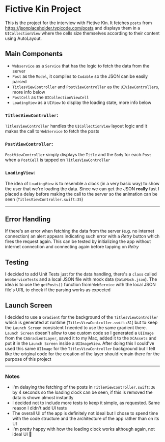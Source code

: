 # Fictive Kin Project
This is the project for the interview with Fictive Kin. It fetches `posts` from https://jsonplaceholder.typicode.com/posts and displays them in a `UICollectionView` where the cells size themselves according to their content using AutoLayout.

## Main Components
- `Webservice` as a `Service` that has the logic to fetch the data from the server
- `Post` as the `Model`, it complies to `Codable` so the JSON can be easily parsed
- `TitlesViewController` and `PostViewController` as the `UIViewControllers`, more info below
- `PostCell` as the `UICollectionViewCell`
- `LoadingView` as a `UIView` to display the loading state, more info below

### `TitlesViewController`:
`TitlesViewController` handles the `UICollectionView` layout logic and it makes the call to `WebService` to fetch the posts
### `PostViewController`:
`PostViewController` simply displays the `Title` and the `Body` for each `Post` when a `PostCell` is tapped on `TitlesViewController`
### `LoadingView`:
The idea of `LoadingView` is to resemble a clock (in a very basic way) to show the user that we're loading the data. Since we can get the JSON **really** fast I placed a delay before making the call to the server so the animation can be seen (`TitlesViewController.swift:35`)

---

## Error Handling
If there's an error when fetching the data from the server (e.g. no internet connection) an alert appears indicating such error with a *Retry* button which fires the request again. This can be tested by initializing the app without internet connection and connecting again before tapping on *Retry*

## Testing
I decided to add Unit Tests just for the data handling, there's a `class` called `WebServiceTests` and a local JSON file with mock data (`DataMock.json`). The idea is to use the `getPosts()` function from `WebService` with the local JSON file's URL to check if the parsing works as expected

## Launch Screen
I decided to use a `Gradient` for the background of the `TitlesViewController` which is generated at runtime (`TitlesViewController.swift:81`) but to keep the `Launch Screen` consistent I needed to use the same gradient there. `Launch Screen` doesn't allow to use custom code so I generated a `UIImage` from the `CAGradientLayer`, saved it to my Mac, added it to the `XCAssets` and put it in the `Launch Screen` inside a `UIImageView`. After doing this I could've used this same `UIImage` for the `TitlesViewController` background but I felt like the original code for the creation of the layer should remain there for the purpose of this project

---

### Notes
- I'm delaying the fetching of the posts in `TitleViewController.swift:36` by 4 seconds so the loading clock can be seen, if this is removed the data is shown almost instantly
- I decided not to include more tests to keep it simple, as requested. Same reason I didn't add UI tests
- The overall UI of the app is definitely not ideal but I chose to spend time with the code structure and the architecture of the app rather than on its UI
- I'm pretty happy with how the loading clock works although again, not ideal UI :see_no_evil:
